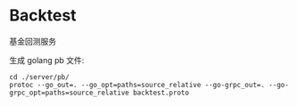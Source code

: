 # Backtest
基金回测服务

生成 golang pb 文件:

```shell
cd ./server/pb/
protoc --go_out=. --go_opt=paths=source_relative --go-grpc_out=. --go-grpc_opt=paths=source_relative backtest.proto
```